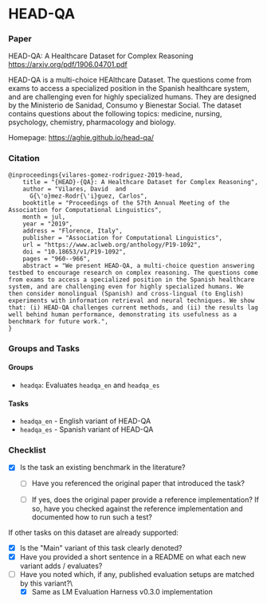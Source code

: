 # HEAD-QA

### Paper

HEAD-QA: A Healthcare Dataset for Complex Reasoning
https://arxiv.org/pdf/1906.04701.pdf

HEAD-QA is a multi-choice HEAlthcare Dataset. The questions come from exams to access a specialized position in the
Spanish healthcare system, and are challenging even for highly specialized humans. They are designed by the Ministerio
de Sanidad, Consumo y Bienestar Social.
The dataset contains questions about the following topics: medicine, nursing, psychology, chemistry, pharmacology and biology.

Homepage: https://aghie.github.io/head-qa/


### Citation

```
@inproceedings{vilares-gomez-rodriguez-2019-head,
    title = "{HEAD}-{QA}: A Healthcare Dataset for Complex Reasoning",
    author = "Vilares, David  and
      G{\'o}mez-Rodr{\'i}guez, Carlos",
    booktitle = "Proceedings of the 57th Annual Meeting of the Association for Computational Linguistics",
    month = jul,
    year = "2019",
    address = "Florence, Italy",
    publisher = "Association for Computational Linguistics",
    url = "https://www.aclweb.org/anthology/P19-1092",
    doi = "10.18653/v1/P19-1092",
    pages = "960--966",
    abstract = "We present HEAD-QA, a multi-choice question answering testbed to encourage research on complex reasoning. The questions come from exams to access a specialized position in the Spanish healthcare system, and are challenging even for highly specialized humans. We then consider monolingual (Spanish) and cross-lingual (to English) experiments with information retrieval and neural techniques. We show that: (i) HEAD-QA challenges current methods, and (ii) the results lag well behind human performance, demonstrating its usefulness as a benchmark for future work.",
}
```

### Groups and Tasks

#### Groups

- `headqa`: Evaluates `headqa_en` and `headqa_es`

#### Tasks

* `headqa_en` - English variant of HEAD-QA
* `headqa_es` - Spanish variant of HEAD-QA

### Checklist

* [x] Is the task an existing benchmark in the literature?
  * [ ] Have you referenced the original paper that introduced the task?
  * [ ] If yes, does the original paper provide a reference implementation? If so, have you checked against the reference implementation and documented how to run such a test?


If other tasks on this dataset are already supported:
* [x] Is the "Main" variant of this task clearly denoted?
* [x] Have you provided a short sentence in a README on what each new variant adds / evaluates?
* [ ] Have you noted which, if any, published evaluation setups are matched by this variant?\
  * [x] Same as LM Evaluation Harness v0.3.0 implementation
